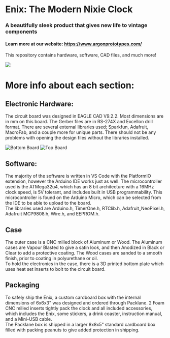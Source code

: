 # Enix: The Modern Nixie Clock
### A beautifully sleek product that gives new life to vintage components
#### Learn more at our website: https://www.argonprototypes.com/
This repository contains hardware, software, CAD files, and much more!

![](https://i.imgur.com/bQGN5OA.jpg)

# More info about each section:
## Electronic Hardware:
The circuit board was designed in EAGLE CAD V9.2.2. Most dimensions are in mm on this board. The Gerber files are in RS-274X and Excellon drill format. There are several external libraries used; Sparkfun, Adafruit, MacroFab, and a couple more for unique parts. There should not be any problems with opening the design files without the libraries installed.

![Bottom Board](https://i.imgur.com/zrHhSTt.png)
![Top Board](https://i.imgur.com/f9MKZg2.png)
## Software:
The majority of the software is written in VS Code with the PlatformIO extension, however the Arduino IDE works just as well. The microcontroller used is the ATMega32u4, which has an 8 bit architecture with a 16MHz clock speed, is 5V tolerant, and includes built in USB programmability. This microcontroller is found on the Arduino Micro, which can be selected from the IDE to be able to upload to the board.<br/> The libraries used are Arduino.h, TimerOne.h, RTClib.h, Adafruit_NeoPixel.h, Adafruit MCP9808.h, Wire.h, and EEPROM.h.



## Case
The outer case is a CNC milled block of Aluminum or Wood. The Aluminum cases are Vapour Blasted to give a satin look, and then Anodized in Black or Clear to add a protective coating. The Wood cases are sanded to a smooth finish, prior to coating in polyurethane or oil. <br/> To hold the electronics in the case, there is a 3D printed bottom plate which uses heat set inserts to bolt to the circuit board.

## Packaging
To safely ship the Enix, a custom cardboard box with the internal dimensions of 6x6x3" was designed and ordered through Packlane. 2 Foam CNC milled inserts tightly pack the clock and all included accessories, which includes the Enix, some stickers, a drink coaster, instruction manual, and a Mini-USB cable.<br/>
The Packlane box is shipped in a larger 8x8x5" standard cardboard box filled with packing peanuts to give added protection in shipping.
